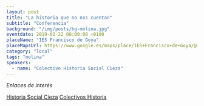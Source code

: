 ```yaml
---
layout: post
title: "La historia que no nos cuentan"
subtitle: "Conferencia"
background: "/img/posts/bg-molina.jpg"
eventdate: 2019-02-22 08:00:00 +0100
placeName: "IES Francisco de Goya"
placeMapsUrl: https://www.google.es/maps/place/IES+Francisco+de+Goya/@38.0597903,-1.2145567,17z/data=!3m1!4b1!4m5!3m4!1s0xd6478aa899dea47:0xca339e5cf9611bf2!8m2!3d38.0597861!4d-1.212368
category: "local"
tags: "molina"
speakers:
  - name: "Colectivo Historia Social Cieza"
---
```


*Enlaces de interés*

[Historia Social Cieza](https://www.facebook.com/HistoriaSocialCieza)
[Colectivos Historia](http://picdeer.com/colectivohistoria)
